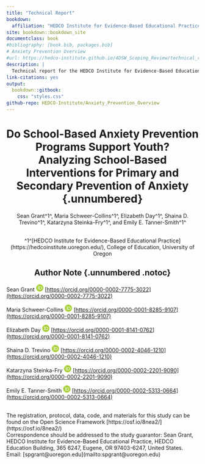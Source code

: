```yaml
--- 
title: "Technical Report"
bookdown: 
  affiliation: "HEDCO Institute for Evidence-Based Educational Practice, College of Education, University of Oregon"
site: bookdown::bookdown_site
documentclass: book
#bibliography: [book.bib, packages.bib]
# Anxiety Prevention Overview
#url: https://hedco-institute.github.io/4DSW_Scoping_Review/technical_report/
description: |
  Technical report for the HEDCO Institute for Evidence-Based Educational Practice's Systematic Review on School-Based Anxiety Prevention.
link-citations: yes
output:
  bookdown::gitbook:
    css: "styles.css"
github-repo: HEDCO-Institute/Anxiety_Prevention_Overview
---
```




<div style="text-align: center;">

# Do School-Based Anxiety Prevention Programs Support Youth? <br> Analyzing School-Based Interventions for Primary and Secondary Prevention of Anxiety  {.unnumbered}


Sean Grant^1^, Maria Schweer-Collins^1^, Elizabeth Day^1^, Shaina D. Trevino^1^, Katarzyna Steinka-Fry^1^, and Emily E. Tanner-Smith^1^  

<br>
^1^[HEDCO Institute for Evidence-Based Educational Practice](https://hedcoinstitute.uoregon.edu/), 
College of Education, University of Oregon

## Author Note {.unnumbered .notoc}

</div>

 Sean Grant ![](images/orcid.png) [https://orcid.org/0000-0002-7775-3022](https://orcid.org/0000-0002-7775-3022)
 
 Maria Schweer-Collins ![](images/orcid.png) [https://orcid.org/0000-0001-8285-9107](https://orcid.org/0000-0001-8285-9107)
 
 Elizabeth Day ![](images/orcid.png) [https://orcid.org/0000-0001-8141-0762](https://orcid.org/0000-0001-8141-0762)
 
 Shaina D. Trevino ![](images/orcid.png) [https://orcid.org/0000-0002-4046-1210](https://orcid.org/0000-0002-4046-1210)
 
 Katarzyna Steinka-Fry ![](images/orcid.png) [https://orcid.org/0000-0002-2201-9090](https://orcid.org/0000-0002-2201-9090)
 
 Emily E. Tanner-Smith ![](images/orcid.png) [https://orcid.org/0000-0002-5313-0664](https://orcid.org/0000-0002-5313-0664)

<br>
The registration, protocol, data, code, and materials for this study can be found on the Open Science Framework [https://osf.io/8nea2/](https://osf.io/8nea2/)

<br>
Correspondence should be addressed to the study guarantor: Sean Grant, HEDCO Institute for Evidence-Based Educational Practice, HEDCO Education Building, 365 6247, Eugene, OR 97403-6247, United States. Email: [spgrant@uoregon.edu](mailto:spgrant@uoregon.edu)






